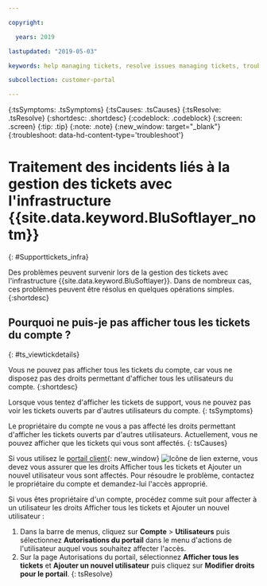 ```yaml
---

copyright:

  years: 2019

lastupdated: "2019-05-03"

keywords: help managing tickets, resolve issues managing tickets, trouble working with tickets

subcollection: customer-portal

---
```



{:tsSymptoms: .tsSymptoms}
{:tsCauses: .tsCauses}
{:tsResolve: .tsResolve}
{:shortdesc: .shortdesc}
{:codeblock: .codeblock}
{:screen: .screen}
{:tip: .tip}
{:note: .note}
{:new_window: target="_blank"}
{:troubleshoot: data-hd-content-type='troubleshoot'}


# Traitement des incidents liés à la gestion des tickets avec l'infrastructure {{site.data.keyword.BluSoftlayer_notm}}
{: #Supporttickets_infra}

Des problèmes peuvent survenir lors de la gestion des tickets avec l'infrastructure {{site.data.keyword.BluSoftlayer}}. Dans de nombreux cas, ces problèmes peuvent être résolus en quelques opérations simples.
{:shortdesc}

## Pourquoi ne puis-je pas afficher tous les tickets du compte ?
{: #ts_viewtickdetails}

Vous ne pouvez pas afficher tous les tickets du compte, car vous ne disposez pas des droits permettant d'afficher tous les utilisateurs du compte. 
{:shortdesc}

Lorsque vous tentez d'afficher les tickets de support, vous ne pouvez pas voir les tickets ouverts par d'autres utilisateurs du compte. 
{: tsSymptoms}

Le propriétaire du compte ne vous a pas affecté les droits permettant d'afficher les tickets ouverts par d'autres utilisateurs. Actuellement, vous ne pouvez afficher que les tickets qui vous sont affectés. 
{: tsCauses}
 
Si vous utilisez le [portail client](https://control.softlayer.com/){: new_window} ![Icône de lien externe](../icons/launch-glyph.svg "Icône de lien externe"), vous devez vous assurer que les droits Afficher tous les tickets et Ajouter un nouvel utilisateur vous sont affectés. Pour résoudre le problème, contactez le propriétaire du compte et demandez-lui l'accès approprié. 

Si vous êtes propriétaire d'un compte, procédez comme suit pour affecter à un utilisateur les droits Afficher tous les tickets et Ajouter un nouvel utilisateur : 

1. Dans la barre de menus, cliquez sur **Compte** &gt; **Utilisateurs** puis sélectionnez **Autorisations du portail** dans le menu d'actions de l'utilisateur auquel vous souhaitez affecter l'accès. 
2. Sur la page Autorisations du portail, sélectionnez **Afficher tous les tickets** et **Ajouter un nouvel utilisateur** puis cliquez sur **Modifier droits pour le portail**. 
{: tsResolve}
